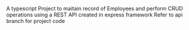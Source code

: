 A typescript Project to maitain record of Employees and perform CRUD operations using a REST API created in express framework
Refer to api branch for project code
